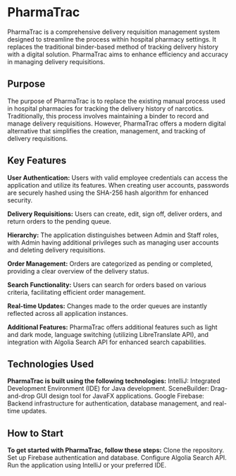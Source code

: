 # PharmaTrac

PharmaTrac is a comprehensive delivery requisition management system designed to streamline the process within hospital pharmacy settings. It replaces the traditional binder-based method of tracking delivery history with a digital solution. PharmaTrac aims to enhance efficiency and accuracy in managing delivery requisitions.

## Purpose

The purpose of PharmaTrac is to replace the existing manual process used in hospital pharmacies for tracking the delivery history of narcotics. Traditionally, this process involves maintaining a binder to record and manage delivery requisitions. However, PharmaTrac offers a modern digital alternative that simplifies the creation, management, and tracking of delivery requisitions.

## Key Features

**User Authentication:** Users with valid employee credentials can access the application and utilize its features. When creating user accounts, passwords are securely hashed using the SHA-256 hash algorithm for enhanced security.

**Delivery Requisitions:** Users can create, edit, sign off, deliver orders, and return orders to the pending queue.

**Hierarchy:** The application distinguishes between Admin and Staff roles, with Admin having additional privileges such as managing user accounts and deleting delivery requisitions.

**Order Management:** Orders are categorized as pending or completed, providing a clear overview of the delivery status.

**Search Functionality:** Users can search for orders based on various criteria, facilitating efficient order management.

**Real-time Updates:** Changes made to the order queues are instantly reflected across all application instances.

**Additional Features:** PharmaTrac offers additional features such as light and dark mode, language switching (utilizing LibreTranslate API), and integration with Algolia Search API for enhanced search capabilities.

## Technologies Used
**PharmaTrac is built using the following technologies:**
IntelliJ: Integrated Development Environment (IDE) for Java development.
SceneBuilder: Drag-and-drop GUI design tool for JavaFX applications.
Google Firebase: Backend infrastructure for authentication, database management, and real-time updates.

## How to Start
**To get started with PharmaTrac, follow these steps:**
Clone the repository.
Set up Firebase authentication and database.
Configure Algolia Search API.
Run the application using IntelliJ or your preferred IDE.

